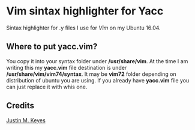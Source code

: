 # Vim sintax highlighter for Yacc

Sintax highlighter for .y files I use for *Vim* on my Ubuntu 16.04.

## Where to put yacc.vim?
You copy it into your syntax folder under **/usr/share/vim**. 
At the time I am writing this my **yacc.vim** file destination is under **/usr/share/vim/vim74/syntax**. 
It may be **vim72** folder depending on distribution of ubuntu you are using.
If you already have **yacc.vim** file you can just replace it with whis one. 


## Credits

[Justin M. Keyes](https://github.com/justinmk)
